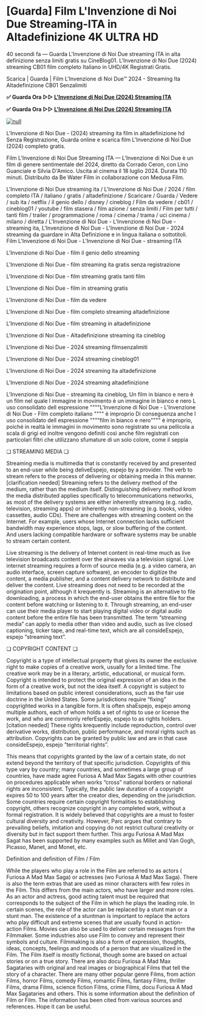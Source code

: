 # [Guarda] Film L'Invenzione di Noi Due Streaming-ITA in Altadefinizione 4K ULTRA HD

40 secondi fa — Guarda L'Invenzione di Noi Due streaming ITA in alta definizione senza limiti gratis su CineBlog01. L'Invenzione di Noi Due (2024) streaming CB01 film completo Italiano in UHD/4K Registrati Gratis.

Scarica | Guarda | Film L'Invenzione di Noi Due™ 2024 - Streaming Ita Altadefinizione CB01 Senzalimiti

**✅ Guarda Ora ▷▷ [L'Invenzione di Noi Due (2024) Streaming ITA](https://t.co/VSr7DOYOUy)**

**✅ Guarda Ora ▷▷ [L'Invenzione di Noi Due (2024) Streaming ITA](https://t.co/VSr7DOYOUy)**

[![null](https://static.wixstatic.com/media/855a25_043b5abeb4ae4d35ac003198e7fe56ed~mv2.gif)](https://t.co/VSr7DOYOUy)

L'Invenzione di Noi Due - (2024) streaming ita film in altadefinizione hd Senza Registrazione, Guarda online e scarica film L'Invenzione di Noi Due (2024) completo gratis.

Film L'Invenzione di Noi Due Streaming ITA — L'Invenzione di Noi Due è un film di genere sentimentale del 2024, diretto da Corrado Ceron, con Lino Guanciale e Silvia D'Amico. Uscita al cinema il 18 luglio 2024. Durata 110 minuti. Distribuito da Be Water Film in collaborazione con Medusa Film.

L'Invenzione di Noi Due streaming ita / L'Invenzione di Noi Due / 2024 / film completo ITA / italiano / gratis / altadefinizione / Scaricare / Guarda / Vedere / sub ita / netflix / il genio dello / disney / cineblog / Film da vedere / cb01 / cineblog01 / youtube / film stasera / film azione / senza limiti / Film per tutti / tanti film / trailer / programmazione / roma / cinema / trama / uci cinema / milano / diretta / L'Invenzione di Noi Due - L'Invenzione di Noi Due - streaming ita, L'Invenzione di Noi Due - L'Invenzione di Noi Due - 2024 streaming da guardare in Alta Definizione e in lingua italiana o sottotitoli. Film L'Invenzione di Noi Due - L'Invenzione di Noi Due - streaming ITA

L'Invenzione di Noi Due - film il genio dello streaming

L'Invenzione di Noi Due - film streaming ita gratis senza registrazione

L'Invenzione di Noi Due - film streaming gratis tanti film

L'Invenzione di Noi Due - film in streaming gratis

L'Invenzione di Noi Due - film da vedere

L'Invenzione di Noi Due - film completo streaming altadefinizione

L'Invenzione di Noi Due - film streaming in altadefinizione

L'Invenzione di Noi Due - Altadefinizione streaming ita cineblog

L'Invenzione di Noi Due - 2024 streaming filmsenzalimiti

L'Invenzione di Noi Due - 2024 streaming cineblog01

L'Invenzione di Noi Due - 2024 streaming ita altadefinizione

L'Invenzione di Noi Due - 2024 streaming altadefinizione

L'Invenzione di Noi Due - streaming ita cineblog, Un film in bianco e nero è un film nel quale l immagine in movimento è un immagine in bianco e nero L uso consolidato dell espressione """"L'Invenzione di Noi Due - L'Invenzione di Noi Due - Film completo italiano """" è improprio Di conseguenza anche l uso consolidato dell espressione """"film in bianco e nero"""" è improprio, poiché in realtà le immagini in movimento sono registrate su una pellicola a scala di grigi ed inoltre vengono definiti così anche film registrati con particolari filtri che utilizzano sfumature di un solo colore, come il seppia

❏ STREAMING MEDIA ❏

Streaming media is multimedia that is constantly received by and presented to an end-user while being deliveEspejo, espejo by a provider. The verb to stream refers to the process of delivering or obtaining media in this manner.[clarification needed] Streaming refers to the delivery method of the medium, rather than the medium itself. Distinguishing delivery method krom the media distributed applies specifically to telecommunications networks, as most of the delivery systems are either inherently streaming (e.g. radio, television, streaming apps) or inherently non-streaming (e.g. books, video cassettes, audio CDs). There are challenges with streaming content on the Internet. For example, users whose Internet connection lacks sufficient bandwidth may experience stops, lags, or slow buffering of the content. And users lacking compatible hardware or software systems may be unable to stream certain content.

Live streaming is the delivery of Internet content in real-time much as live television broadcasts content over the airwaves via a television signal. Live internet streaming requires a form of source media (e.g. a video camera, an audio interface, screen capture software), an encoder to digitize the content, a media publisher, and a content delivery network to distribute and deliver the content. Live streaming does not need to be recorded at the origination point, although it krequently is. Streaming is an alternative to file downloading, a process in which the end-user obtains the entire file for the content before watching or listening to it. Through streaming, an end-user can use their media player to start playing digital video or digital audio content before the entire file has been transmitted. The term “streaming media” can apply to media other than video and audio, such as live closed captioning, ticker tape, and real-time text, which are all consideEspejo, espejo “streaming text”.

❏ COPYRIGHT CONTENT ❏

Copyright is a type of intellectual property that gives its owner the exclusive right to make copies of a creative work, usually for a limited time. The creative work may be in a literary, artistic, educational, or musical form. Copyright is intended to protect the original expression of an idea in the form of a creative work, but not the idea itself. A copyright is subject to limitations based on public interest considerations, such as the fair use doctrine in the United States. Some jurisdictions require “fixing” copyrighted works in a tangible form. It is often shaEspejo, espejo among multiple authors, each of whom holds a set of rights to use or license the work, and who are commonly referEspejo, espejo to as rights holders.[citation needed] These rights krequently include reproduction, control over derivative works, distribution, public performance, and moral rights such as attribution. Copyrights can be granted by public law and are in that case consideEspejo, espejo “territorial rights”.

This means that copyrights granted by the law of a certain state, do not extend beyond the territory of that specific jurisdiction. Copyrights of this type vary by country; many countries, and sometimes a large group of countries, have made agree Furiosa A Mad Max Sagats with other countries on procedures applicable when works “cross” national borders or national rights are inconsistent. Typically, the public law duration of a copyright expires 50 to 100 years after the creator dies, depending on the jurisdiction. Some countries require certain copyright formalities to establishing copyright, others recognize copyright in any completed work, without a formal registration. It is widely believed that copyrights are a must to foster cultural diversity and creativity. However, Parc argues that contrary to prevailing beliefs, imitation and copying do not restrict cultural creativity or diversity but in fact support them further. This argu Furiosa A Mad Max Sagat has been supported by many examples such as Millet and Van Gogh, Picasso, Manet, and Monet, etc.

Definition and definition of Film / Film

While the players who play a role in the Film are referred to as actors ( Furiosa A Mad Max Saga) or actresses (wo Furiosa A Mad Max Saga). There is also the term extras that are used as minor characters with few roles in the Film. This differs from the main actors, who have larger and more roles. As an actor and actress, good acting talent must be required that corresponds to the subject of the Film in which he plays the leading role. In certain scenes, the role of the actor can be replaced by a stunt man or a stunt man. The existence of a stuntman is important to replace the actors who play difficult and extreme scenes that are usually found in action-action Films. Movies can also be used to deliver certain messages from the Filmmaker. Some industries also use Film to convey and represent their symbols and culture. Filmmaking is also a form of expression, thoughts, ideas, concepts, feelings and moods of a person that are visualized in the Film. The Film itself is mostly fictional, though some are based on actual stories or on a true story. There are also docu Furiosa A Mad Max Sagataries with original and real images or biographical Films that tell the story of a character. There are many other popular genre Films, from action Films, horror Films, comedy Films, romantic Films, fantasy Films, thriller Films, drama Films, science fiction Films, crime Films, docu Furiosa A Mad Max Sagataries and others. This is some information about the definition of Film or Film. The information has been cited from various sources and references. Hope it can be useful.

